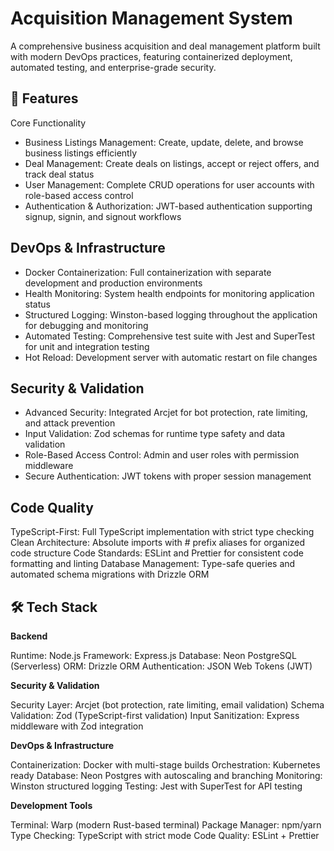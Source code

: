 <h1>Acquisition Management System</h1>
A comprehensive business acquisition and deal management platform built with modern DevOps practices, featuring containerized deployment, automated testing, and enterprise-grade security.
<h2>🚀 Features </h2>
Core Functionality

<ul>
<li>Business Listings Management: Create, update, delete, and browse business listings efficiently</li>
<li>Deal Management: Create deals on listings, accept or reject offers, and track deal status</li>
<li>User Management: Complete CRUD operations for user accounts with role-based access control</li>
<li>Authentication & Authorization: JWT-based authentication supporting signup, signin, and signout workflows</li>
</ul>

<h2>DevOps & Infrastructure</h2>

<ul>
<li>Docker Containerization: Full containerization with separate development and production environments</li>
<li>Health Monitoring: System health endpoints for monitoring application status</li>
<li>Structured Logging: Winston-based logging throughout the application for debugging and monitoring</li>
<li>Automated Testing: Comprehensive test suite with Jest and SuperTest for unit and integration testing</li>
<li>Hot Reload: Development server with automatic restart on file changes</li>
</ul>

<h2>Security & Validation</h2>

<ul>
<li>Advanced Security: Integrated Arcjet for bot protection, rate limiting, and attack prevention</li>
<li>Input Validation: Zod schemas for runtime type safety and data validation</li>
<li>Role-Based Access Control: Admin and user roles with permission middleware</li>
<li>Secure Authentication: JWT tokens with proper session management</li>
</ul>

<h2>Code Quality</h2>

TypeScript-First: Full TypeScript implementation with strict type checking
Clean Architecture: Absolute imports with # prefix aliases for organized code structure
Code Standards: ESLint and Prettier for consistent code formatting and linting
Database Management: Type-safe queries and automated schema migrations with Drizzle ORM

<h2>🛠️ Tech Stack</h2>
<b>Backend</b>

Runtime: Node.js
Framework: Express.js
Database: Neon PostgreSQL (Serverless)
ORM: Drizzle ORM
Authentication: JSON Web Tokens (JWT)

<b>Security & Validation</b>

Security Layer: Arcjet (bot protection, rate limiting, email validation)
Schema Validation: Zod (TypeScript-first validation)
Input Sanitization: Express middleware with Zod integration

<b>DevOps & Infrastructure</b>

Containerization: Docker with multi-stage builds
Orchestration: Kubernetes ready
Database: Neon Postgres with autoscaling and branching
Monitoring: Winston structured logging
Testing: Jest with SuperTest for API testing

<b>Development Tools</b>

Terminal: Warp (modern Rust-based terminal)
Package Manager: npm/yarn
Type Checking: TypeScript with strict mode
Code Quality: ESLint + Prettier
